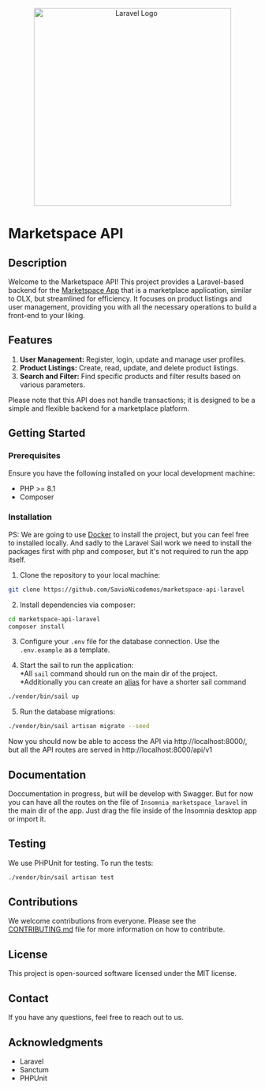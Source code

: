 <p align="center"><a href="https://laravel.com" target="_blank"><img src="https://raw.githubusercontent.com/laravel/art/master/logo-lockup/5%20SVG/2%20CMYK/1%20Full%20Color/laravel-logolockup-cmyk-red.svg" width="400" alt="Laravel Logo"></a></p>

# Marketspace API

## Description

Welcome to the Marketspace API! This project provides a Laravel-based backend for the [Marketspace App](https://github.com/SavioNicodemos/marketspace) that is a marketplace application, similar to OLX, but streamlined for efficiency. It focuses on product listings and user management, providing you with all the necessary operations to build a front-end to your liking.

## Features

1. **User Management:** Register, login, update and manage user profiles.
2. **Product Listings:** Create, read, update, and delete product listings.
3. **Search and Filter:** Find specific products and filter results based on various parameters.

Please note that this API does not handle transactions; it is designed to be a simple and flexible backend for a marketplace platform.

## Getting Started

### Prerequisites

Ensure you have the following installed on your local development machine:

- PHP >= 8.1
- Composer

### Installation

PS: We are going to use [Docker](https://www.docker.com/products/docker-desktop/) to install the project, but you can feel free to installed locally. And sadly to the Laravel Sail work we need to install the packages first with php and composer, but it's not required to run the app itself.

1. Clone the repository to your local machine:
```bash
git clone https://github.com/SavioNicodemos/marketspace-api-laravel
```

2. Install dependencies via composer:
```bash
cd marketspace-api-laravel
composer install
```
3. Configure your `.env` file for the database connection. Use the `.env.example` as a template.

4. Start the sail to run the application:  
*All `sail` command should run on the main dir of the project.  
*Additionally you can create an [alias](https://laravel.com/docs/10.x/sail#configuring-a-shell-alias) for have a shorter sail command
```bash
./vendor/bin/sail up
```
5. Run the database migrations:
```bash
./vendor/bin/sail artisan migrate --seed
```
Now you should now be able to access the API via http://localhost:8000/, but all the API routes are served in  http://localhost:8000/api/v1

## Documentation
Doccumentation in progress, but will be develop with Swagger. But for now you can have all the routes on the file of `Insomnia_marketspace_laravel` in the main dir of the app. Just drag the file inside of the Insomnia desktop app or import it.

## Testing
We use PHPUnit for testing. To run the tests:
```bash
./vendor/bin/sail artisan test
```
## Contributions
We welcome contributions from everyone. Please see the [CONTRIBUTING.md](https://github.com/SavioNicodemos/marketspace/blob/main/CONTRIBUTING.md) file for more information on how to contribute.

## License
This project is open-sourced software licensed under the MIT license.

## Contact
If you have any questions, feel free to reach out to us.

## Acknowledgments
- Laravel
- Sanctum
- PHPUnit
